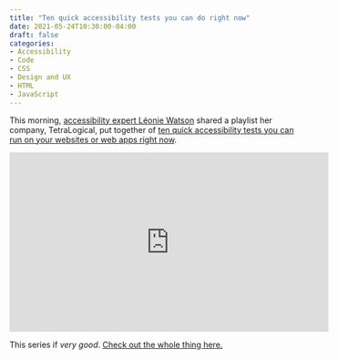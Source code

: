 ```yaml
---
title: "Ten quick accessibility tests you can do right now"
date: 2021-05-24T10:30:00-04:00
draft: false
categories:
- Accessibility
- Code
- CSS
- Design and UX
- HTML
- JavaScript
---
```


This morning, [accessibility expert Léonie Watson](https://twitter.com/LeonieWatson) shared a playlist her company, TetraLogical, put together of [ten quick accessibility tests you can run on your websites or web apps right now](https://www.youtube.com/watch?v=ahDuaWKSGZA&list=PLTqm2yVMMUKWTr9XWdW5hJ9tk512Ow0SE&index=2).

<div class="fluid-vids"><iframe width="560" height="315" src="https://www.youtube.com/embed/ahDuaWKSGZA" title="YouTube video player" frameborder="0" allow="accelerometer; autoplay; clipboard-write; encrypted-media; gyroscope; picture-in-picture" allowfullscreen></iframe></div>

This series if _very good_. [Check out the whole thing here.](https://www.youtube.com/watch?v=ahDuaWKSGZA&list=PLTqm2yVMMUKWTr9XWdW5hJ9tk512Ow0SE&index=2)